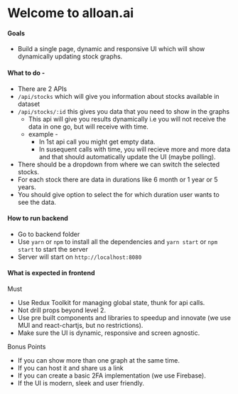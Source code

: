 # Welcome to alloan.ai

#### Goals
- Build a single page, dynamic and responsive UI which will show dynamically updating stock graphs.

#### What to do -
- There are 2 APIs
- `/api/stocks` which will give you information about stocks available in dataset
- `/api/stocks/:id` this gives you data that you need to show in the graphs
  * This api will give you results dynamically i.e you will not receive the data in one go, but will receive with time.
  * example - 
    * In 1st api call you might get empty data.
    * In susequent calls with time, you will recieve more and more data and that should automatically update the UI (maybe polling).
- There should be a dropdown from where we can switch the selected stocks.
- For each stock there are data in durations like 6 month or 1 year or 5 years. 
- You should give option to select the for which duration user wants to see the data.

#### How to run backend 
- Go to backend folder
- Use `yarn` or `npm` to install all the dependencies and `yarn start` or `npm start` to start the server
- Server will start on `http://localhost:8080`

#### What is expected in frontend 
Must 
- Use Redux Toolkit for managing global state, thunk for api calls.
- Not drill props beyond level 2.
- Use pre built components and libraries to speedup and innovate (we use MUI and react-chartjs, but no restrictions).
- Make sure the UI is dynamic, responsive and screen agnostic.
  
Bonus Points
- If you can show more than one graph at the same time.
- If you can host it and share us a link
- If you can create a basic 2FA implementation (we use Firebase).
- If the UI is modern, sleek and user friendly.
